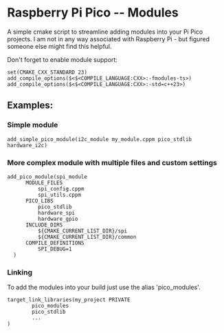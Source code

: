 # Raspberry Pi Pico -- Modules

A simple cmake script to streamline adding modules into your Pi Pico projects. I am not in any way associated with Raspberry Pi - but figured someone else might find this helpful.

Don't forget to enable module support:
```
set(CMAKE_CXX_STANDARD 23)
add_compile_options($<$<COMPILE_LANGUAGE:CXX>:-fmodules-ts>)
add_compile_options($<$<COMPILE_LANGUAGE:CXX>:-std=c++23>)
```
## Examples:

### Simple module 
```
add_simple_pico_module(i2c_module my_module.cppm pico_stdlib hardware_i2c)
```

### More complex module with multiple files and custom settings
```
add_pico_module(spi_module
      MODULE_FILES 
          spi_config.cppm
          spi_utils.cppm
      PICO_LIBS 
          pico_stdlib 
          hardware_spi 
          hardware_gpio
      INCLUDE_DIRS 
          ${CMAKE_CURRENT_LIST_DIR}/spi
          ${CMAKE_CURRENT_LIST_DIR}/common
      COMPILE_DEFINITIONS
          SPI_DEBUG=1
  )
```
### Linking
To add the modules into your build just use the alias 'pico_modules'.
```
target_link_libraries(my_project PRIVATE
        pico_modules
        pico_stdlib
        ...
)
```
